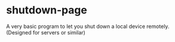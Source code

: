 # shutdown-page

A very basic program to let you shut down a local device remotely. (Designed for servers or similar)
